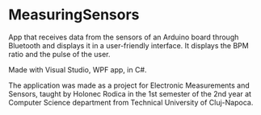 # MeasuringSensors

App that receives data from the sensors of an Arduino board through Bluetooth and displays it in a user-friendly interface. It displays the BPM ratio and the pulse of the user. 

Made with Visual Studio, WPF app, in C#. 

The application was made as a project for Electronic Measurements and Sensors, taught by Holonec Rodica in the 1st semester of the 2nd year at Computer Science department from Technical University of Cluj-Napoca.
